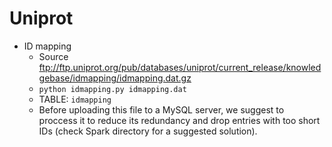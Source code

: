 # Uniprot

* ID mapping
	* Source ftp://ftp.uniprot.org/pub/databases/uniprot/current_release/knowledgebase/idmapping/idmapping.dat.gz
	* ```python idmapping.py idmapping.dat```
	* TABLE: ```idmapping``` 
	* Before uploading this file to a  MySQL server, we suggest to proccess it to reduce its redundancy and drop entries with too short IDs (check Spark directory for a suggested solution).

